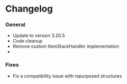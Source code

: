 # Changelog

### General
- Update to version 3.20.5
- Code cleanup
- Remove custom ItemStackHandler implementation
- 
### Fixes
- Fix a compatibility issue with repurposed structures
